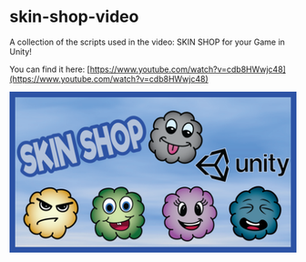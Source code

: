 # skin-shop-video
 
A collection of the scripts used in the video: SKIN SHOP for your Game in Unity!

You can find it here: [https://www.youtube.com/watch?v=cdb8HWwjc48](https://www.youtube.com/watch?v=cdb8HWwjc48)


[![Thumbnail](./Thumbnail.png)](https://www.youtube.com/watch?v=cdb8HWwjc48)
